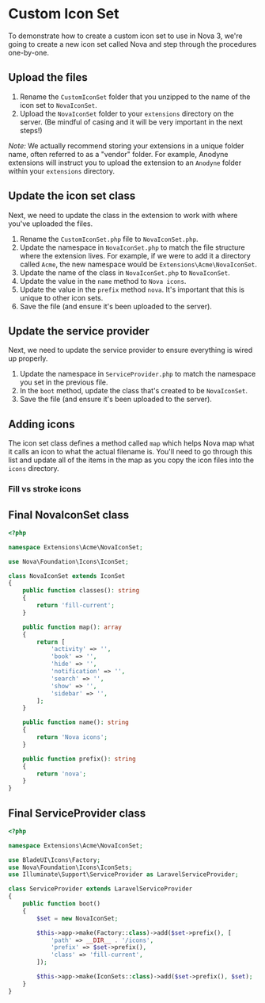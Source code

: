 # Custom Icon Set

To demonstrate how to create a custom icon set to use in Nova 3, we're going to create a new icon set called Nova and step through the procedures one-by-one.

## Upload the files

1. Rename the `CustomIconSet` folder that you unzipped to the name of the icon set to `NovaIconSet`.
2. Upload the `NovaIconSet` folder to your `extensions` directory on the server. (Be mindful of casing and it will be very important in the next steps!)

_Note:_ We actually recommend storing your extensions in a unique folder name, often referred to as a "vendor" folder. For example, Anodyne extensions will instruct you to upload the extension to an `Anodyne` folder within your `extensions` directory.

## Update the icon set class

Next, we need to update the class in the extension to work with where you've uploaded the files.

1. Rename the `CustomIconSet.php` file to `NovaIconSet.php`.
2. Update the namespace in `NovaIconSet.php` to match the file structure where the extension lives. For example, if we were to add it a directory called `Acme`, the new namespace would be `Extensions\Acme\NovaIconSet`.
3. Update the name of the class in `NovaIconSet.php` to `NovaIconSet`.
4. Update the value in the `name` method to `Nova icons`.
5. Update the value in the `prefix` method `nova`. It's important that this is unique to other icon sets.
3. Save the file (and ensure it's been uploaded to the server).

## Update the service provider

Next, we need to update the service provider to ensure everything is wired up properly.

1. Update the namespace in `ServiceProvider.php` to match the namespace you set in the previous file.
2. In the `boot` method, update the class that's created to be `NovaIconSet`.
3. Save the file (and ensure it's been uploaded to the server).

## Adding icons

The icon set class defines a method called `map` which helps Nova map what it calls an icon to what the actual filename is. You'll need to go through this list and update all of the items in the map as you copy the icon files into the `icons` directory.

### Fill vs stroke icons



## Final NovaIconSet class

```php
<?php

namespace Extensions\Acme\NovaIconSet;

use Nova\Foundation\Icons\IconSet;

class NovaIconSet extends IconSet
{
    public function classes(): string
    {
        return 'fill-current';
    }

    public function map(): array
    {
        return [
            'activity' => '',
            'book' => '',
            'hide' => '',
            'notification' => '',
            'search' => '',
            'show' => '',
            'sidebar' => '',
        ];
    }

    public function name(): string
    {
        return 'Nova icons';
    }

    public function prefix(): string
    {
        return 'nova';
    }
}
```

## Final ServiceProvider class

```php
<?php

namespace Extensions\Acme\NovaIconSet;

use BladeUI\Icons\Factory;
use Nova\Foundation\Icons\IconSets;
use Illuminate\Support\ServiceProvider as LaravelServiceProvider;

class ServiceProvider extends LaravelServiceProvider
{
    public function boot()
    {
        $set = new NovaIconSet;

        $this->app->make(Factory::class)->add($set->prefix(), [
            'path' => __DIR__ . '/icons',
            'prefix' => $set->prefix(),
            'class' => 'fill-current',
        ]);

        $this->app->make(IconSets::class)->add($set->prefix(), $set);
    }
}
```